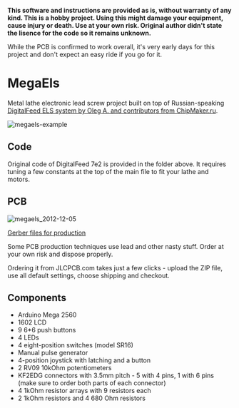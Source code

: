 **This software and instructions are provided as is, without warranty of any kind. This is a hobby project. Using this might damage your equipment, cause injury or death. Use at your own risk. Original author didn't state the lisence for the code so it remains unknown.**

While the PCB is confirmed to work overall, it's very early days for this project and don't expect an easy ride if you go for it.

# MegaEls

Metal lathe electronic lead screw project built on top of Russian-speaking [DigitalFeed ELS system by Oleg A. and contributors from ChipMaker.ru](https://www.chipmaker.ru/topic/118083/).

![megaels-example](https://user-images.githubusercontent.com/517919/146578580-5ed5b854-83fb-4121-9611-b14a97ffb6ef.jpg)

## Code

Original code of DigitalFeed 7e2 is provided in the folder above. It requires tuning a few constants at the top of the main file to fit your lathe and motors.

## PCB

![megaels_2012-12-05](https://user-images.githubusercontent.com/517919/146578632-993fc083-6fc4-4a29-a345-051907fbcaa5.jpg)

[Gerber files for production](https://github.com/kachurovskiy/megaels/raw/main/Gerber_PCB_MegaEls_20211205.zip)

Some PCB production techniques use lead and other nasty stuff. Order at your own risk and dispose properly.

Ordering it from JLCPCB.com takes just a few clicks - upload the ZIP file, use all default settings, choose shipping and checkout.

## Components

- Arduino Mega 2560
- 1602 LCD
- 9 6\*6 push buttons
- 4 LEDs
- 4 eight-position switches (model SR16)
- Manual pulse generator
- 4-position joystick with latching and a button
- 2 RV09 10kOhm potentiometers
- KF2EDG connectors with 3.5mm pitch - 5 with 4 pins, 1 with 6 pins (make sure to order both parts of each connector)
- 4 1kOhm resistor arrays with 9 resistors each
- 2 1kOhm resistors and 4 680 Ohm resistors
